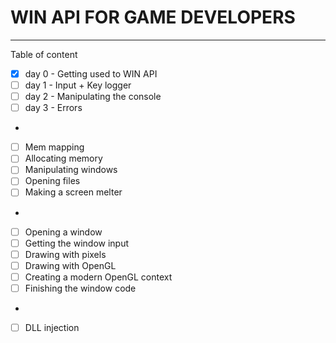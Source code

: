# WIN API FOR GAME DEVELOPERS 

---

Table of content

- [x] day 0 - Getting used to WIN API
- [ ] day 1 - Input + Key logger
- [ ] day 2 - Manipulating the console
- [ ] day 3 - Errors

- 

- [ ] Mem mapping
- [ ] Allocating memory
- [ ] Manipulating windows
- [ ] Opening files
- [ ] Making a screen melter

-

- [ ] Opening a window
- [ ] Getting the window input
- [ ] Drawing with pixels
- [ ] Drawing with OpenGL
- [ ] Creating a modern OpenGL context
- [ ] Finishing the window code

-

- [ ] DLL injection